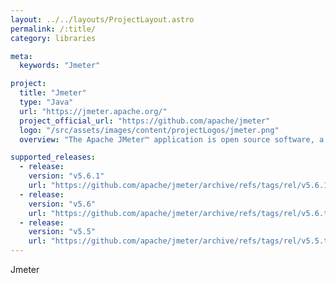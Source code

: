 ```yaml
---
layout: ../../layouts/ProjectLayout.astro
permalink: /:title/
category: libraries

meta:
  keywords: "Jmeter"

project:
  title: "Jmeter"
  type: "Java"
  url: "https://jmeter.apache.org/"
  project_official_url: "https://github.com/apache/jmeter"
  logo: "/src/assets/images/content/projectLogos/jmeter.png"
  overview: "The Apache JMeter™ application is open source software, a 100% pure Java application designed to load test functional behavior and measure performance. It was originally designed for testing Web Applications but has since expanded to other test functions.It can be used to simulate a heavy load on a server, group of servers, network or object to test its strength or to analyze overall performance under different load types."

supported_releases:
  - release:
    version: "v5.6.1"
    url: "https://github.com/apache/jmeter/archive/refs/tags/rel/v5.6.1.tar.gz"
  - release:
    version: "v5.6"
    url: "https://github.com/apache/jmeter/archive/refs/tags/rel/v5.6.tar.gz"
  - release:
    version: "v5.5"
    url: "https://github.com/apache/jmeter/archive/refs/tags/rel/v5.5.tar.gz"
---
```


<p>Jmeter</p>
